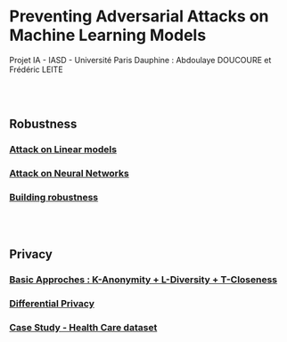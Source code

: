 # Preventing Adversarial Attacks on Machine Learning Models
Projet IA - IASD - Université Paris Dauphine : Abdoulaye DOUCOURE et Frédéric LEITE

<br>
<br>

## Robustness
### [Attack on Linear models](https://neohack22.github.io/iasd.github.io/ROBUST_presentation_1.slides.html#/)
### [Attack on Neural Networks](https://neohack22.github.io/iasd.github.io/)
### [Building robustness](https://neohack22.github.io/iasd.github.io/)

<br>
<br>

## Privacy
### [Basic Approches : K-Anonymity + L-Diversity + T-Closeness](https://neohack22.github.io/iasd.github.io/ROBUST_presentation_2.slides.html)
### [Differential Privacy](https://neohack22.github.io/iasd.github.io/)
### [Case Study - Health Care dataset](https://neohack22.github.io/iasd.github.io/)
